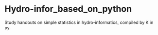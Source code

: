 # Hydro-infor_based_on_python
Study handouts on simple statistics in hydro-informatics, compiled by K in py.
